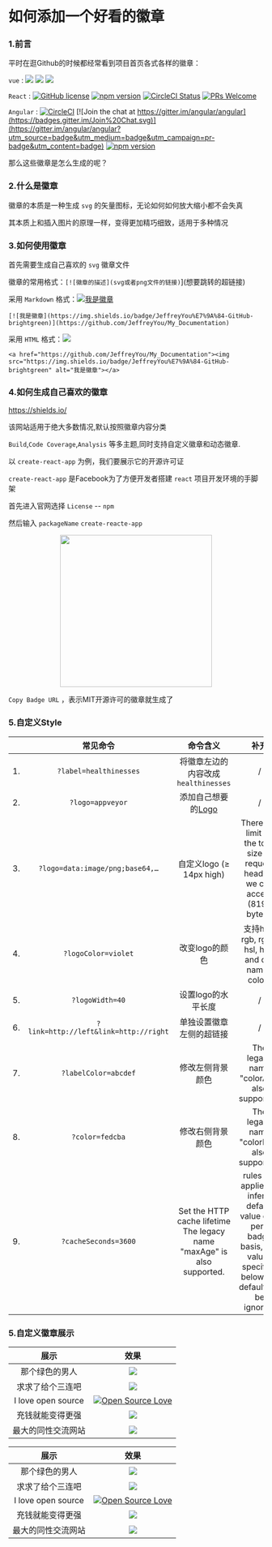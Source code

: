# 如何添加一个好看的徽章

### 1.前言

平时在逛Github的时候都经常看到项目首页各式各样的徽章：

`vue` : ![](https://img.shields.io/circleci/project/github/vuejs/vue/dev.svg?sanitize=true) ![](https://img.shields.io/codecov/c/github/vuejs/vue/dev.svg?sanitize=true) ![](https://img.shields.io/npm/dm/vue.svg?sanitize=true")

`React` : [![GitHub license](https://img.shields.io/badge/license-MIT-blue.svg)](https://github.com/facebook/react/blob/master/LICENSE) [![npm version](https://img.shields.io/npm/v/react.svg?style=flat)](https://www.npmjs.com/package/react) [![CircleCI Status](https://circleci.com/gh/facebook/react.svg?style=shield&circle-token=:circle-token)](https://circleci.com/gh/facebook/react) [![PRs Welcome](https://img.shields.io/badge/PRs-welcome-brightgreen.svg)](https://reactjs.org/docs/how-to-contribute.html#your-first-pull-request)

`Angular` : [![CircleCI](https://circleci.com/gh/angular/angular/tree/master.svg?style=shield)](https://circleci.com/gh/angular/workflows/angular/tree/master) [![Join the chat at https://gitter.im/angular/angular](https://badges.gitter.im/Join%20Chat.svg)](https://gitter.im/angular/angular?utm_source=badge&utm_medium=badge&utm_campaign=pr-badge&utm_content=badge) [![npm version](https://badge.fury.io/js/%40angular%2Fcore.svg)](https://www.npmjs.com/@angular/core)

那么这些徽章是怎么生成的呢？

### 2.什么是徽章

徽章的本质是一种生成 `svg` 的矢量图标，无论如何如何放大缩小都不会失真

其本质上和插入图片的原理一样，变得更加精巧细致，适用于多种情况

### 3.如何使用徽章

首先需要生成自己喜欢的 `svg` 徽章文件

徽章的常用格式：`[![徽章的描述](svg或者png文件的链接)`](想要跳转的超链接)

采用 `Markdown` 格式：[![我是徽章](https://img.shields.io/badge/JeffreyYou%E7%9A%84-GitHub-brightgreen)](https://github.com/JeffreyYou/My_Documentation)

`[![我是徽章](https://img.shields.io/badge/JeffreyYou%E7%9A%84-GitHub-brightgreen)](https://github.com/JeffreyYou/My_Documentation)`

采用 `HTML` 格式：<a href="https://github.com/JeffreyYou/My_Documentation"><img src="https://img.shields.io/badge/JeffreyYou%E7%9A%84-GitHub-brightgreen"></a>

`<a href="https://github.com/JeffreyYou/My_Documentation"><img src="https://img.shields.io/badge/JeffreyYou%E7%9A%84-GitHub-brightgreen" alt="我是徽章"></a>`

### 4.如何生成自己喜欢的徽章

https://shields.io/

该网站适用于绝大多数情况,默认按照徽章内容分类

`Build`,`Code Coverage`,`Analysis` 等多主题,同时支持自定义徽章和动态徽章.



以 `create-react-app` 为例，我们要展示它的开源许可证

`create-react-app`  是Facebook为了方便开发者搭建 `react` 项目开发环境的手脚架

首先进入官网选择 `License`  -- `npm` 

然后输入 `packageName` `create-reacte-app`

<div align=center><img width="300"  src="https://github.com/JeffreyYou/My_Documentation/blob/master/images/Badges/20200921153812.png"/></div>

`Copy Badge URL` ，表示MIT开源许可的徽章就生成了

### 5.自定义Style

|      |               常见命令                |                           命令含义                           |                             补充                             |
| ---- | :-----------------------------------: | :----------------------------------------------------------: | :----------------------------------------------------------: |
| 1.   |        `?label=healthinesses`         |             将徽章左边的内容改成`healthinesses`              |                              /                               |
| 2.   |           `?logo=appveyor`            |        添加自己想要的[Logo](https://simpleicons.org/)        |                              /                               |
| 3.   |    `?logo=data:image/png;base64,…`    |                   自定义logo (≥ 14px high)                   | There is a limit on the total size of request headers we can accept (8192 bytes). |
| 4.   |          `?logoColor=violet`          |                        改变logo的颜色                        |      支持hex, rgb, rgba, hsl, hsla and css named colors      |
| 5.   |            `?logoWidth=40`            |                      设置logo的水平长度                      |                              /                               |
| 6.   | `?link=http://left&link=http://right` |                   单独设置徽章左侧的超链接                   |                              /                               |
| 7.   |         `?labelColor=abcdef`          |                       修改左侧背景颜色                       |         The legacy name "colorA" is also supported.          |
| 8.   |            `?color=fedcba`            |                       修改右侧背景颜色                       |         The legacy name "colorB" is also supported.          |
| 9.   |         `?cacheSeconds=3600`          | Set the HTTP cache lifetime The legacy name "maxAge" is also supported. | rules are applied to infer a default value on a per-badge basis, any values specified below the default will be ignored. |

### 5.自定义徽章展示


|        展示        |                             效果                             |
| :----------------: | :----------------------------------------------------------: |
|   那个绿色的男人   | [![](https://img.shields.io/badge/G%E8%83%96%E8%BF%98%E6%88%91-%E8%A1%80%E6%B1%97%E9%92%B1%EF%BC%81-orange?logo=steam)](https://github.com/JeffreyYou/My_Documentation) |
|  求求了给个三连吧  | [![](https://img.shields.io/badge/下次-一定-orgreen?logo=Bilibili)](https://github.com/JeffreyYou/My_Documentation) |
| I love open source | [![Open Source Love](https://badges.frapsoft.com/os/v1/open-source.svg?v=103)](https://github.com/ellerbrock/open-source-badge/) |
|  充钱就能变得更强  | [![](https://img.shields.io/badge/你在想-Peach-red?logo=Tencent-QQ)](https://github.com/JeffreyYou/My_Documentation) |
| 最大的同性交流网站 | [![](https://img.shields.io/badge/%E6%B2%A1%E9%94%99-%E5%B0%B1%E6%98%AF%E6%88%91-lightgrey?logo=Github)]() |

<table style="margin:auto">
<thead>
<tr><th style='text-align:center;' >展示</th><th style='text-align:center;' >效果</th></tr></thead>
<tbody><tr><td style='text-align:center;' >那个绿色的男人</td><td style='text-align:center;' ><a href='https://github.com/JeffreyYou/My_Documentation'><img src="https://img.shields.io/badge/G%E8%83%96%E8%BF%98%E6%88%91-%E8%A1%80%E6%B1%97%E9%92%B1%EF%BC%81-orange?logo=steam" referrerpolicy="no-referrer"></a></td></tr><tr><td style='text-align:center;' >求求了给个三连吧</td><td style='text-align:center;' ><a href='https://github.com/JeffreyYou/My_Documentation'><img src="https://img.shields.io/badge/下次-一定-orgreen?logo=Bilibili" referrerpolicy="no-referrer"></a></td></tr><tr><td style='text-align:center;' >I love open source</td><td style='text-align:center;' ><a href='https://github.com/ellerbrock/open-source-badge/'><img src="https://badges.frapsoft.com/os/v1/open-source.svg?v=103" referrerpolicy="no-referrer" alt="Open Source Love"></a></td></tr><tr><td style='text-align:center;' >充钱就能变得更强</td><td style='text-align:center;' ><a href='https://github.com/JeffreyYou/My_Documentation'><img src="https://img.shields.io/badge/你在想-Peach-red?logo=Tencent-QQ" referrerpolicy="no-referrer"></a></td></tr><tr><td style='text-align:center;' >最大的同性交流网站</td><td style='text-align:center;' ><a href=''><img src="https://img.shields.io/badge/%E6%B2%A1%E9%94%99-%E5%B0%B1%E6%98%AF%E6%88%91-lightgrey?logo=Github" referrerpolicy="no-referrer"></a></td></tr></tbody>
</table>
